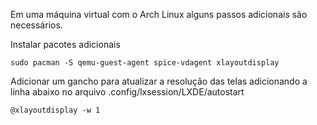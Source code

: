 Em uma máquina virtual com o Arch Linux alguns passos adicionais são necessários.

Instalar pacotes adicionais
```
sudo pacman -S qemu-guest-agent spice-vdagent xlayoutdisplay
```

Adicionar um gancho para atualizar a resolução das telas adicionando a linha abaixo no arquivo .config/lxsession/LXDE/autostart
```                       
@xlayoutdisplay -w 1
```
